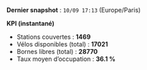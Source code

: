 **Dernier snapshot** : `10/09 17:13` (Europe/Paris)

**KPI (instantané)**

- Stations couvertes : **1469**
- Vélos disponibles (total) : **17021**
- Bornes libres (total) : **28770**
- Taux moyen d’occupation : **36.1 %**
